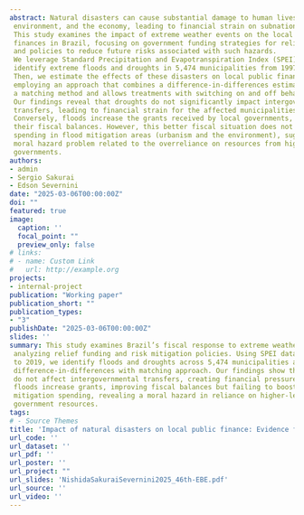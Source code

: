 ```yaml
---
abstract: Natural disasters can cause substantial damage to human lives, the
 environment, and the economy, leading to financial strain on subnational governments. 
 This study examines the impact of extreme weather events on the local public 
 finances in Brazil, focusing on government funding strategies for relief measures
 and policies to reduce future risks associated with such hazards.
 We leverage Standard Precipitation and Evapotranspiration Index (SPEI) data to
 identify extreme floods and droughts in 5,474 municipalities from 1997 to 2019.
 Then, we estimate the effects of these disasters on local public finance by 
 employing an approach that combines a difference-in-differences estimator with 
 a matching method and allows treatments with switching on and off behavior.
 Our findings reveal that droughts do not significantly impact intergovernmental
 transfers, leading to financial strain for the affected municipalities. 
 Conversely, floods increase the grants received by local governments, improving
 their fiscal balances. However, this better fiscal situation does not affect the 
 spending in flood mitigation areas (urbanism and the environment), suggesting a
 moral hazard problem related to the overreliance on resources from higher-level
 governments.
authors:
- admin
- Sergio Sakurai
- Edson Severnini
date: "2025-03-06T00:00:00Z"
doi: ""
featured: true
image:
  caption: ''
  focal_point: ""
  preview_only: false
# links:
# - name: Custom Link
#   url: http://example.org
projects:
- internal-project
publication: "Working paper"
publication_short: ""
publication_types:
- "3"
publishDate: "2025-03-06T00:00:00Z"
slides: ''
summary: This study examines Brazil’s fiscal response to extreme weather events, 
 analyzing relief funding and risk mitigation policies. Using SPEI data from 1997
 to 2019, we identify floods and droughts across 5,474 municipalities and apply a
 difference-in-differences with matching approach. Our findings show that droughts 
 do not affect intergovernmental transfers, creating financial pressure, while
 floods increase grants, improving fiscal balances but failing to boost flood
 mitigation spending, revealing a moral hazard in reliance on higher-level 
 government resources.
tags:
# - Source Themes
title: 'Impact of natural disasters on local public finance: Evidence from droughts and floods in Brazil'
url_code: ''
url_dataset: ''
url_pdf: ''
url_poster: ''
url_project: ""
url_slides: 'NishidaSakuraiSevernini2025_46th-EBE.pdf'
url_source: ''
url_video: ''
---
```



